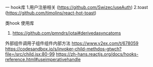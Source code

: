 一 hook库
1.用户注册相关 (https://github.com/Swizec/useAuth)
2.toast (https://github.com/timolins/react-hot-toast)

类hook 使用库
1. https://github.com/pmndrs/jotai#derivedasyncatoms


外部组件调用子组件组件内部方法
https://www.v2ex.com/t/678059
https://codesandbox.io/s/invoker-child-methdos-gtwch?file=/src/child.jsx:80-99
https://zh-hans.reactjs.org/docs/hooks-reference.html#useimperativehandle
